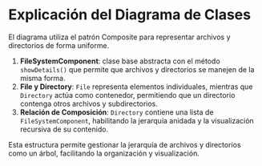 # Explicación del Diagrama de Clases

El diagrama utiliza el patrón Composite para representar archivos y directorios de forma uniforme.

1. **FileSystemComponent**: clase base abstracta con el método `showDetails()` que permite que archivos y directorios se manejen de la misma forma.
2. **File y Directory**: `File` representa elementos individuales, mientras que `Directory` actúa como contenedor, permitiendo que un directorio contenga otros archivos y subdirectorios.
3. **Relación de Composición**: `Directory` contiene una lista de `FileSystemComponent`, habilitando la jerarquía anidada y la visualización recursiva de su contenido.

Esta estructura permite gestionar la jerarquía de archivos y directorios como un árbol, facilitando la organización y visualización.
